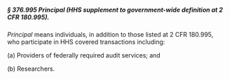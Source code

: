 ##### § 376.995 Principal (HHS supplement to government-wide definition at 2 CFR 180.995). #####

*Principal* means individuals, in addition to those listed at 2 CFR 180.995, who participate in HHS covered transactions including:

(a) Providers of federally required audit services; and

(b) Researchers.